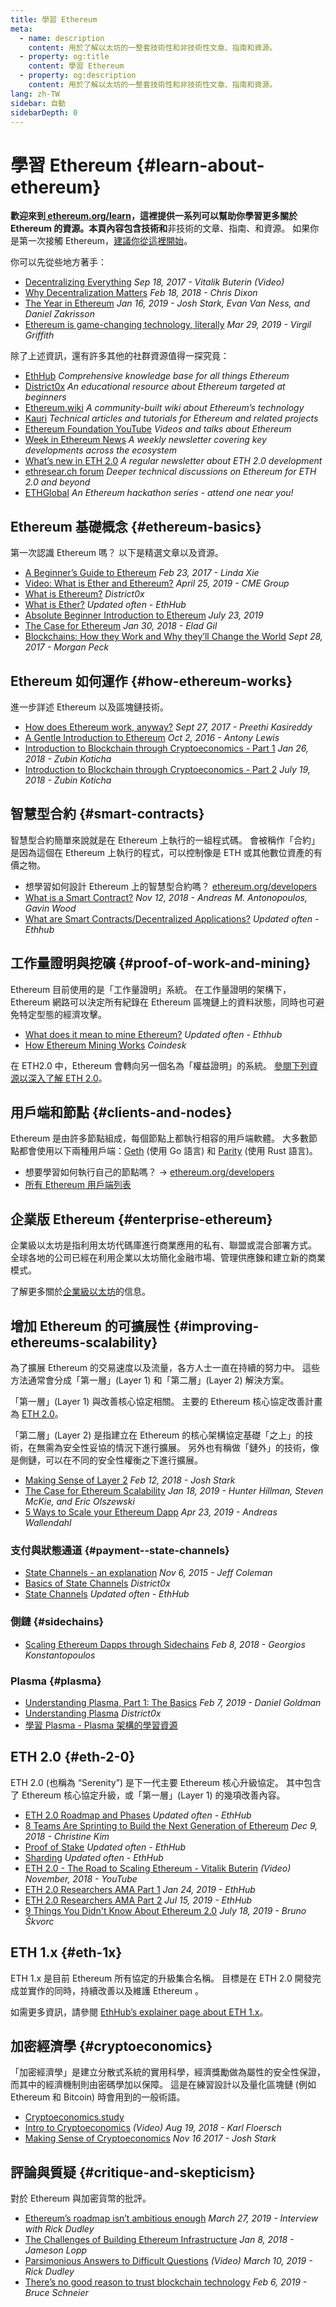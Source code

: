 ```yaml
---
title: 學習 Ethereum
meta:
  - name: description
    content: 用於了解以太坊的一整套技術性和非技術性文章、指南和資源。
  - property: og:title
    content: 學習 Ethereum
  - property: og:description
    content: 用於了解以太坊的一整套技術性和非技術性文章、指南和資源。
lang: zh-TW
sidebar: 自動
sidebarDepth: 0
---
```


# 學習 Ethereum {#learn-about-ethereum}

**歡迎來到[ ethereum.org/learn](/zh-tw/learn/)，這裡提供一系列可以幫助你學習更多關於 Ethereum 的資源。**本頁內容包含技術**和**非技術的文章、指南、和資源。 如果你是第一次接觸 Ethereum，[建議你從這裡開始](/zh-tw/beginners/)。

你可以先從些地方著手：

- [Decentralizing Everything](https://www.youtube.com/watch?v=WSN5BaCzsbo&feature=youtu.be) _Sep 18, 2017 - Vitalik Buterin (Video)_
- [Why Decentralization Matters](https://medium.com/s/story/why-decentralization-matters-5e3f79f7638e) _Feb 18, 2018 - Chris Dixon_
- [The Year in Ethereum](https://medium.com/@jjmstark/the-year-in-ethereum-87a17d6f8276) _Jan 16, 2019 - Josh Stark, Evan Van Ness, and Daniel Zakrisson_
- [Ethereum is game-changing technology, literally](https://medium.com/@virgilgr/ethereum-is-game-changing-technology-literally-d67e01a01cf8) _Mar 29, 2019 - Virgil Griffith_

除了上述資訊，還有許多其他的社群資源值得一探究竟：

- [EthHub](https://docs.ethhub.io) _Comprehensive knowledge base for all things Ethereum_
- [District0x](https://education.district0x.io/general-topics/understanding-ethereum/) _An educational resource about Ethereum targeted at beginners_
- [Ethereum.wiki](https://ethereum.wiki) _A community-built wiki about Ethereum’s technology_
- [Kauri](https://kauri.io) _Technical articles and tutorials for Ethereum and related projects_
- [Ethereum Foundation YouTube](https://www.youtube.com/channel/UCNOfzGXD_C9YMYmnefmPH0g) _Videos and talks about Ethereum_
- [Week in Ethereum News](https://weekinethereumnews.com/) _A weekly newsletter covering key developments across the ecosystem_
- [What’s new in ETH 2.0](https://notes.ethereum.org/c/Sk8Zs--CQ) _A regular newsletter about ETH 2.0 development_
- [ethresear.ch forum](https://ethresear.ch/) _Deeper technical discussions on Ethereum for ETH 2.0 and beyond_
- [ETHGlobal](https://ethglobal.co) _An Ethereum hackathon series - attend one near you!_

## Ethereum 基礎概念 {#ethereum-basics}

第一次認識 Ethereum 嗎？ 以下是精選文章以及資源。

- [A Beginner’s Guide to Ethereum](https://blog.coinbase.com/a-beginners-guide-to-ethereum-46dd486ceecf) _Feb 23, 2017 - Linda Xie_
- [Video: What is Ether and Ethereum?](https://www.youtube.com/watch?v=fjnovGRQrRE) _April 25, 2019 - CME Group_
- [What is Ethereum?](https://education.district0x.io/general-topics/understanding-ethereum/what-is-ethereum/) _District0x_
- [What is Ether?](https://docs.ethhub.io/ethereum-basics/what-is-ether/) _Updated often - EthHub_
- [Absolute Beginner Introduction to Ethereum](https://www.mewtopia.com/absolute-beginners-guide/) _July 23, 2019_
- [The Case for Ethereum](http://blog.eladgil.com/2018/01/the-case-for-ethereum.html) _Jan 30, 2018 - Elad Gil_
- [Blockchains: How they Work and Why they’ll Change the World](https://spectrum.ieee.org/computing/networks/blockchains-how-they-work-and-why-theyll-change-the-world) _Sept 28, 2017 - Morgan Peck_

## Ethereum 如何運作 {#how-ethereum-works}

進一步詳述 Ethereum 以及區塊鏈技術。

- [How does Ethereum work, anyway?](https://medium.com/@preethikasireddy/how-does-ethereum-work-anyway-22d1df506369) _Sept 27, 2017 - Preethi Kasireddy_
- [A Gentle Introduction to Ethereum](https://bitsonblocks.net/2016/10/02/gentle-introduction-ethereum/) _Oct 2, 2016 - Antony Lewis_
- [Introduction to Blockchain through Cryptoeconomics - Part 1](https://medium.com/blockchain-at-berkeley/introduction-to-blockchain-through-cryptoeconomics-part-1-bitcoin-369f245067f9) _Jan 26, 2018 - Zubin Koticha_
- [Introduction to Blockchain through Cryptoeconomics - Part 2](https://medium.com/mechanism-labs/introduction-to-bitcoin-through-cryptoeconomics-part-2-proof-of-work-and-nakamoto-consensus-1252f6a6c012) _July 19, 2018 - Zubin Koticha_

## 智慧型合約 {#smart-contracts}

智慧型合約簡單來說就是在 Ethereum 上執行的一組程式碼。 會被稱作「合約」是因為這個在 Ethereum 上執行的程式，可以控制像是 ETH 或其他數位資產的有價之物。

- 想學習如何設計 Ethereum 上的智慧型合約嗎？ [ethereum.org/developers](/zh-tw/developers/)
- [What is a Smart Contract?](https://github.com/ethereumbook/ethereumbook/blob/develop/07smart-contracts-solidity.asciidoc#what-is-a-smart-contract) _Nov 12, 2018 - Andreas M. Antonopoulos, Gavin Wood_
- [What are Smart Contracts/Decentralized Applications?](https://docs.ethhub.io/ethereum-basics/what-is-ethereum/#what-are-smart-contracts-and-decentralized-applications) _Updated often - Ethhub_

## 工作量證明與挖礦 {#proof-of-work-and-mining}

Ethereum 目前使用的是「工作量證明」系統。 在工作量證明的架構下，Ethereum 網路可以決定所有紀錄在 Ethereum 區塊鏈上的資料狀態，同時也可避免特定型態的經濟攻擊。

- [What does it mean to mine Ethereum?](https://docs.ethhub.io/using-ethereum/mining/) _Updated often - Ethhub_
- [How Ethereum Mining Works](https://www.coindesk.com/information/ethereum-mining-works) _Coindesk_

在 ETH2.0 中，Ethereum 會轉向另一個名為「權益證明」的系統。 [參閱下列資源以深入了解 ETH 2.0](./#eth-2-0)。

## 用戶端和節點 {#clients-and-nodes}

Ethereum 是由許多節點組成，每個節點上都執行相容的用戶端軟體。 大多數節點都會使用以下兩種用戶端：[Geth](https://geth.ethereum.org/) (使用 Go 語言) 和 [Parity](https://www.parity.io/ethereum/) (使用 Rust 語言)。

- 想要學習如何執行自己的節點嗎？ → [ethereum.org/developers](/zh-tw/developers/#clients-running-your-own-node/)
- [所有 Ethereum 用戶端列表](https://github.com/ConsenSys/ethereum-developer-tools-list#ethereum-clients)

## 企業版 Ethereum {#enterprise-ethereum}

企業級以太坊是指利用太坊代碼庫進行商業應用的私有、聯盟或混合部署方式。 全球各地的公司已經在利用企業以太坊簡化金融市場、管理供應鍊和建立新的商業模式。

了解更多關於[企業級以太坊](/zh-tw/enterprise/)的信息。

## 增加 Ethereum 的可擴展性 {#improving-ethereums-scalability}

為了擴展 Ethereum 的交易速度以及流量，各方人士一直在持續的努力中。 這些方法通常會分成「第一層」(Layer 1) 和「第二層」(Layer 2) 解決方案。

「第一層」(Layer 1) 與改善核心協定相關。 主要的 Ethereum 核心協定改善計畫為 [ETH 2.0](./#eth-2-0)。

「第二層」(Layer 2) 是指建立在 Ethereum 的核心架構協定基礎「之上」的技術，在無需為安全性妥協的情況下進行擴展。 另外也有稱做「鏈外」的技術，像是側鏈，可以在不同的安全性權衡之下進行擴展。

- [Making Sense of Layer 2](https://medium.com/l4-media/making-sense-of-ethereums-layer-2-scaling-solutions-state-channels-plasma-and-truebit-22cb40dcc2f4) _Feb 12, 2018 - Josh Stark_
- [The Case for Ethereum Scalability](https://medium.com/connext/the-case-for-ethereum-scalability-d2a8035f880f) _Jan 18, 2019 - Hunter Hillman, Steven McKie, and Eric Olszewski_
- [5 Ways to Scale your Ethereum Dapp](https://kauri.io/article/7ccaaa2fe7f344d5bf53807cb5c01530) _Apr 23, 2019 - Andreas Wallendahl_

### 支付與狀態通道 {#payment--state-channels}

- [State Channels - an explanation](https://www.jeffcoleman.ca/state-channels/) _Nov 6, 2015 - Jeff Coleman_
- [Basics of State Channels](https://education.district0x.io/general-topics/understanding-ethereum/basics-state-channels/) _District0x_
- [State Channels](https://docs.ethhub.io/ethereum-roadmap/layer-2-scaling/state-channels/) _Updated often - EthHub_

### 側鏈 {#sidechains}

- [Scaling Ethereum Dapps through Sidechains](https://medium.com/loom-network/dappchains-scaling-ethereum-dapps-through-sidechains-f99e51fff447) _Feb 8, 2018 - Georgios Konstantopoulos_

### Plasma {#plasma}

- [Understanding Plasma, Part 1: The Basics](https://www.theblockcrypto.com/2019/02/07/understanding-plasma-part-1-the-basics/) _Feb 7, 2019 - Daniel Goldman_
- [Understanding Plasma](https://education.district0x.io/general-topics/understanding-ethereum/understanding-plasma/) _District0x_
- [學習 Plasma - Plasma 架構的學習資源](https://www.learnplasma.org/en/)

## ETH 2.0 {#eth-2-0}

ETH 2.0 (也稱為 “Serenity”) 是下一代主要 Ethereum 核心升級協定。 其中包含了 Ethereum 核心協定升級，或「第一層」(Layer 1) 的幾項改善內容。

- [ETH 2.0 Roadmap and Phases](https://docs.ethhub.io/ethereum-roadmap/ethereum-2.0/eth-2.0-phases/) _Updated often - EthHub_
- [8 Teams Are Sprinting to Build the Next Generation of Ethereum](https://www.coindesk.com/next-gen-buidlers-the-8-teams-working-on-ethereum-2-0) _Dec 9, 2018 - Christine Kim_
- [Proof of Stake](https://docs.ethhub.io/ethereum-roadmap/ethereum-2.0/proof-of-stake/) _Updated often - EthHub_
- [Sharding](https://docs.ethhub.io/ethereum-roadmap/ethereum-2.0/sharding/) _Updated often - EthHub_
- [ETH 2.0 - The Road to Scaling Ethereum - Vitalik Buterin](https://youtu.be/kCVpDrlVesA) _(Video) November, 2018 - YouTube_
- [ETH 2.0 Researchers AMA Part 1](https://docs.ethhub.io/other/ethereum-2.0-ama/#part-1) _Jan 24, 2019 - EthHub_
- [ETH 2.0 Researchers AMA Part 2](https://docs.ethhub.io/other/ethereum-2.0-ama/#part-2) _Jul 15, 2019 - EthHub_
- [9 Things You Didn't Know About Ethereum 2.0](https://our.status.im/9-things-you-didnt-know-about-ethereum-2-0/) _July 18, 2019 - Bruno Škvorc_

## ETH 1.x {#eth-1x}

ETH 1.x 是目前 Ethereum 所有協定的升級集合名稱。 目標是在 ETH 2.0 開發完成並實作的同時，持續改善以及維護 Ethereum 。

如需更多資訊，請參閱 [EthHub’s explainer page about ETH 1.x](https://docs.ethhub.io/ethereum-roadmap/ethereum-1.x/)。

## 加密經濟學 {#cryptoeconomics}

「加密經濟學」是建立分散式系統的實用科學，經濟獎勵做為屬性的安全性保證，而其中的經濟機制則由密碼學加以保障。 這是在練習設計以及量化區塊鏈 (例如 Ethereum 和 Bitcoin) 時會用到的一般術語。

- [Cryptoeconomics.study](https://cryptoeconomics.study/)
- [Intro to Cryptoeconomics](https://www.youtube.com/watch?v=F0FCI8GxO5I) _(Video) Aug 19, 2018 - Karl Floersch_
- [Making Sense of Cryptoeconomics](https://medium.com/l4-media/making-sense-of-cryptoeconomics-5edea77e4e8d) _Nov 16 2017 - Josh Stark_

## 評論與質疑 {#critique-and-skepticism}

對於 Ethereum 與加密貨幣的批評。

- [Ethereum’s roadmap isn’t ambitious enough](https://decryptmedia.com/6136/vulcanize-rick-dudley-ethereum-roadmap-makerdao-polkadot) _March 27, 2019 - Interview with Rick Dudley_
- [The Challenges of Building Ethereum Infrastructure](https://medium.com/@lopp/the-challenges-of-building-ethereum-infrastructure-87e443e47a4b) _Jan 8, 2018 - Jameson Lopp_
- [Parsimonious Answers to Difficult Questions](https://www.youtube.com/watch?v=GOkSg0BuSdw&feature=youtu.be) _(Video) March 10, 2019 - Rick Dudley_
- [There’s no good reason to trust blockchain technology](https://www.wired.com/story/theres-no-good-reason-to-trust-blockchain-technology/) _Feb 6, 2019 - Bruce Schneier_
